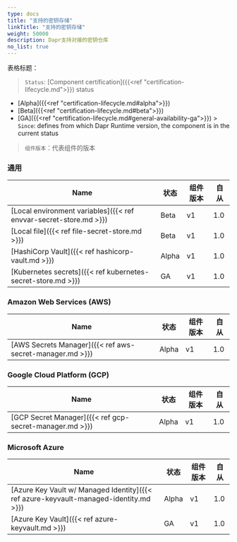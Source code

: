```yaml
---
type: docs
title: "支持的密钥存储"
linkTitle: "支持的密钥存储"
weight: 50000
description: Dapr支持对接的密钥仓库
no_list: true
---
```


表格标题：

> `Status`: [Component certification]({{<ref "certification-lifecycle.md">}}) status
  - [Alpha]({{<ref "certification-lifecycle.md#alpha">}})
  - [Beta]({{<ref "certification-lifecycle.md#beta">}})
  - [GA]({{<ref "certification-lifecycle.md#general-availability-ga">}}) > `Since`: defines from which Dapr Runtime version, the component is in the current status

> `组件版本`：代表组件的版本

### 通用

| Name                                                              | 状态    | 组件版本 | 自从  |
| ----------------------------------------------------------------- | ----- | ---- | --- |
| [Local environment variables]({{< ref envvar-secret-store.md >}}) | Beta  | v1   | 1.0 |
| [Local file]({{< ref file-secret-store.md >}})                    | Beta  | v1   | 1.0 |
| [HashiCorp Vault]({{< ref hashicorp-vault.md >}})                 | Alpha | v1   | 1.0 |
| [Kubernetes secrets]({{< ref kubernetes-secret-store.md >}})      | GA    | v1   | 1.0 |

### Amazon Web Services (AWS)

| Name                                                     | 状态    | 组件版本 | 自从  |
| -------------------------------------------------------- | ----- | ---- | --- |
| [AWS Secrets Manager]({{< ref aws-secret-manager.md >}}) | Alpha | v1   | 1.0 |

### Google Cloud Platform (GCP)

| Name                                                    | 状态    | 组件版本 | 自从  |
| ------------------------------------------------------- | ----- | ---- | --- |
| [GCP Secret Manager]({{< ref gcp-secret-manager.md >}}) | Alpha | v1   | 1.0 |

### Microsoft Azure

| Name                                                                                  | 状态    | 组件版本 | 自从  |
| ------------------------------------------------------------------------------------- | ----- | ---- | --- |
| [Azure Key Vault w/ Managed Identity]({{< ref azure-keyvault-managed-identity.md >}}) | Alpha | v1   | 1.0 |
| [Azure Key Vault]({{< ref azure-keyvault.md >}})                                      | GA    | v1   | 1.0 |
